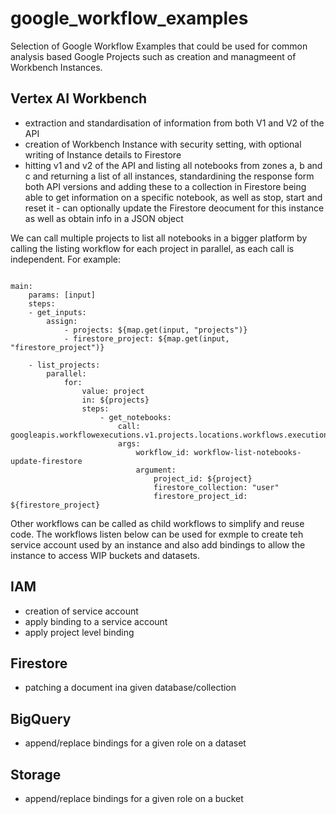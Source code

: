# google_workflow_examples
Selection of Google Workflow Examples that could be used for common analysis based Google Projects such as creation and managmeent of Workbench Instances.

## Vertex AI Workbench
- extraction and standardisation of information from both V1 and V2 of the API
- creation of Workbench Instance with security setting, with optional writing of Instance details to Firestore
- hitting v1 and v2 of the API and listing all notebooks from zones a, b and c and returning a list of all instances, standardining the response form both API versions and adding these to a collection in Firestore
  being able to get information on a specific notebook, as well as stop, start and reset it - can optionally update the Firestore deocument for this instance as well as obtain info in a JSON object
  
We can call multiple projects to list all notebooks in a bigger platform by calling the listing workflow for each project in parallel, as each call is independent. For example:

```

main:
    params: [input]
    steps:
    - get_inputs:
        assign:
            - projects: ${map.get(input, "projects")}
            - firestore_project: ${map.get(input, "firestore_project")}

    - list_projects:
        parallel:
            for:
                value: project        
                in: ${projects}
                steps:
                    - get_notebooks:
                        call: googleapis.workflowexecutions.v1.projects.locations.workflows.executions.run
                        args:
                            workflow_id: workflow-list-notebooks-update-firestore
                            argument:
                                project_id: ${project}
                                firestore_collection: "user"
                                firestore_project_id: ${firestore_project} 
```

Other workflows can be called as child workflows to simplify and reuse code. The workflows listen below can be used for exmple to create teh service account used by an instance and also add bindings to allow the instance to access WIP buckets and datasets. 

## IAM
 - creation of service account
 - apply binding to a service account
 - apply project level binding

## Firestore
- patching a document ina given database/collection

## BigQuery
- append/replace bindings for a given role on a dataset

## Storage
- append/replace bindings for a given role on a bucket
